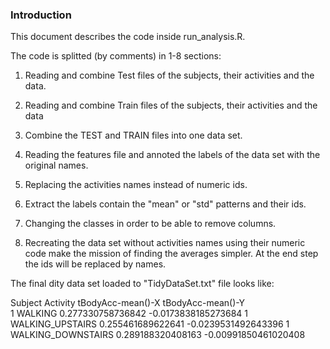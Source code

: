 ### Introduction

This document describes the code inside  run_analysis.R.

The code is splitted (by comments) in 1-8 sections:

1. Reading and combine Test files of the 
   subjects, their activities and the data.
   
2. Reading and combine Train files of the 
   subjects, their activities and the data   

3. Combine the TEST and TRAIN files into one data set.

4. Reading the features file and annoted the labels
   of the data set with the original names.
   
5. Replacing the activities names instead of numeric ids.
  
6. Extract the labels contain the "mean" or "std" patterns
   and their ids.
   
7. Changing the classes in order to be able to remove columns.

8. Recreating the data set without activities names
   using their numeric code make the mission of finding
   the averages simpler. At the end step the ids will be 
   replaced by names.

The final dity data set loaded to "TidyDataSet.txt" file looks like:

Subject           Activity tBodyAcc-mean()-X    tBodyAcc-mean()-Y   
      1            WALKING 0.277330758736842  -0.0173838185273684 
      1   WALKING_UPSTAIRS 0.255461689622641  -0.0239531492643396 
      1 WALKING_DOWNSTAIRS 0.289188320408163 -0.00991850461020408 

     

